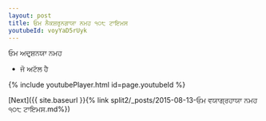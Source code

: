 ```yaml
---
layout: post
title: ਓਮ ਨੈਕਸ਼ਰੁਨਗਾਯਾ ਨਮਹ ੧੦੮ ਟਾਇਮਸ
youtubeId: voyYaD5rUyk
---
```

 
 
 ਓਮ ਅਦਰ੍ਸ਼ਨਯਾ ਨਮਹ  
 
 -  ਜੋ ਅਟੱਲ ਹੈ 
 
  
 
  
 
 
 
 
 
 


{% include youtubePlayer.html id=page.youtubeId %}
 
[Next]({{ site.baseurl }}{% link  split2/_posts/2015-08-13-ਓਮ ਵਯਾਗ੍ਰਹਾਯਾ ਨਮਹ ੧੦੮ ਟਾਇਮਸ.md%})
 
